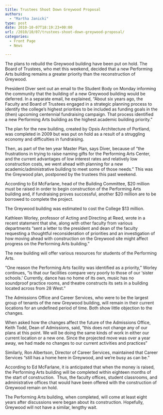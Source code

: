 ```yaml
---
title: Trustees Shoot Down Greywood Proposal
authors: 
  - "Martha Janicki"
type: post
date: 2010-10-07T18:19:23+00:00
url: /2010/10/07/trustees-shoot-down-greywood-proposal/
categories:
  - Front Page
  - News

---
```

The plans to rebuild the Greywood building have been put on hold. The Board of Trustees, who met this weekend, decided that a new Performing Arts building remains a greater priority than the reconstruction of Greywood.

President Diver sent out an email to the Student Body on Monday informing the community that the building of a new Greywood building would be deferred. In a separate email, he explained, “About six years ago, the Faculty and Board of Trustees engaged in a strategic planning process to identify the college’s highest priorities to be included as funding goals in the (then) upcoming centennial fundraising campaign. That process identified a new Performing Arts building as the highest academic building priority.”

The plan for the new building, created by Opsis Architecture of Portland, was completed in 2009 but was put on hold as a result of a struggling economy and difficulties in fundraising.

Then, as part of the ten year Master Plan, says Diver, because of “the frustrations in trying to raise naming gifts for the Performing Arts Center, and the current advantages of low interest rates and relatively low construction costs, we went ahead with planning for a new academic/administrative building to meet some of those needs.” This was the Greywood plan, postponed by the trustees this past weekend.

According to Ed McFarlane, head of the Building Committee, $20 million must be raised in order to begin construction of the Performing Arts building and, if fundraising proves successful, another $20 million are to be borrowed to complete the project.

The Greywood building was estimated to cost the College $13 million.

Kathleen Worley, professor of Acting and Directing at Reed, wrote in a recent statement that she, along with other faculty from various departments “sent a letter to the president and dean of the faculty requesting a thoughtful reconsideration of priorities and an investigation of how moving ahead with construction on the Greywood site might affect progress on the Performing Arts building.”

The new building will offer various resources for students of the Performing Arts.

“One reason the Performing Arts facility was identified as a priority,” Worley continues, “is that our facilities compare very poorly to those of our ‘sister schools.’ Currently, dance has no home of its own, music has no soundproof practice rooms, and theatre constructs its sets in a building located across from 28 West.”

The Admissions Office and Career Services, who were to be the largest group of tenants of the new Greywood building, will remain in their current locations for an undefined period of time. Both show little objection to the changes.

When asked how the changes affect the future of the Admissions Office, Keith Todd, Dean of Admissions, said, “this does not change any of our plans at this point. We will be doing the same kinds of work in either our current location or a new one. Since the projected move was over a year away, we had made no changes to our current activities and practices”

Similarly, Ron Albertson, Director of Career Services, maintained that Career Services “still has a home here in Greywood, and we’re busy as can be.”

According to Ed McFarlane, it is anticipated that when the money is raised, the Performing Arts building will be completed within eighteen months of the start of construction.  Thus, the faculty offices, student classrooms, and administrative offices that would have been offered with the construction of Greywood remain on hold.

The Performing Arts building, when completed, will come at least eight years after discussions were began about its construction. Hopefully, Greywood will not have a similar, lengthy wait.